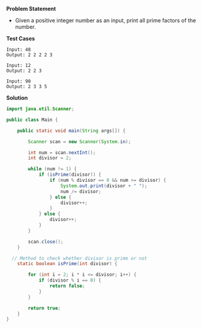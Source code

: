 **Problem Statement**

- Given a positive integer number as an input, print all prime factors of the number.

**Test Cases**

```
Input: 48
Output: 2 2 2 2 3

Input: 12
Output: 2 2 3

Input: 90
Output: 2 3 3 5
```

**Solution**

```java
import java.util.Scanner;

public class Main {

	public static void main(String args[]) {

		Scanner scan = new Scanner(System.in);

		int num = scan.nextInt();
		int divisor = 2;

		while (num != 1) {
			if (isPrime(divisor)) {
				if (num % divisor == 0 && num >= divisor) {
					System.out.print(divisor + " ");
					num /= divisor;
				} else {
					divisor++;
				}
			} else {
				divisor++;
			}
		}

		scan.close();
	}

  // Method to check whether divisor is prime or not
	static boolean isPrime(int divisor) {

		for (int i = 2; i * i <= divisor; i++) {
			if (divisor % i == 0) {
				return false;
			}
		}

		return true;
	}
}
```
